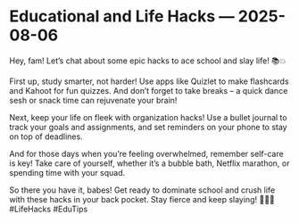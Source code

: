 # Educational and Life Hacks — 2025-08-06

Hey, fam! Let’s chat about some epic hacks to ace school and slay life! 📚💥 

First up, study smarter, not harder! Use apps like Quizlet to make flashcards and Kahoot for fun quizzes. And don’t forget to take breaks – a quick dance sesh or snack time can rejuvenate your brain! 

Next, keep your life on fleek with organization hacks! Use a bullet journal to track your goals and assignments, and set reminders on your phone to stay on top of deadlines. 

And for those days when you’re feeling overwhelmed, remember self-care is key! Take care of yourself, whether it’s a bubble bath, Netflix marathon, or spending time with your squad. 

So there you have it, babes! Get ready to dominate school and crush life with these hacks in your back pocket. Stay fierce and keep slaying! 💁‍♀️✨ #LifeHacks #EduTips